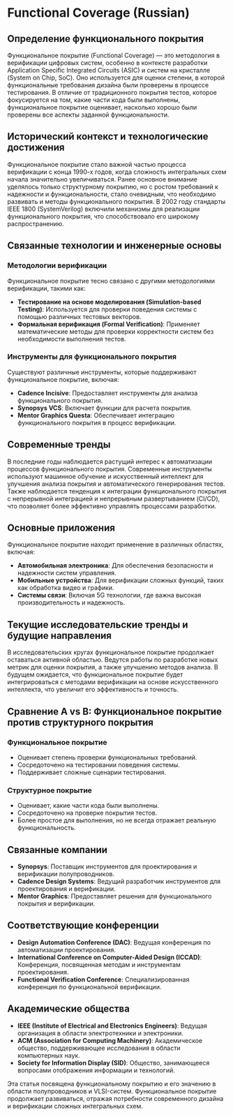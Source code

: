 # Functional Coverage (Russian)

## Определение функционального покрытия

Функциональное покрытие (Functional Coverage) — это методология в верификации цифровых систем, особенно в контексте разработки Application Specific Integrated Circuits (ASIC) и систем на кристалле (System on Chip, SoC). Оно используется для оценки степени, в которой функциональные требования дизайна были проверены в процессе тестирования. В отличие от традиционного покрытия тестов, которое фокусируется на том, какие части кода были выполнены, функциональное покрытие оценивает, насколько хорошо были проверены все аспекты заданной функциональности.

## Исторический контекст и технологические достижения

Функциональное покрытие стало важной частью процесса верификации с конца 1990-х годов, когда сложность интегральных схем начала значительно увеличиваться. Ранее основное внимание уделялось только структурному покрытию, но с ростом требований к надежности и функциональности, стало очевидным, что необходимо развивать и методы функционального покрытия. В 2002 году стандарты IEEE 1800 (SystemVerilog) включили механизмы для реализации функционального покрытия, что способствовало его широкому распространению.

## Связанные технологии и инженерные основы

### Методологии верификации

Функциональное покрытие тесно связано с другими методологиями верификации, такими как:

- **Тестирование на основе моделирования (Simulation-based Testing)**: Используется для проверки поведения системы с помощью различных тестовых векторов.
- **Формальная верификация (Formal Verification)**: Применяет математические методы для проверки корректности систем без необходимости выполнения тестов.

### Инструменты для функционального покрытия

Существуют различные инструменты, которые поддерживают функциональное покрытие, включая:

- **Cadence Incisive**: Предоставляет инструменты для анализа функционального покрытия.
- **Synopsys VCS**: Включает функции для расчета покрытия.
- **Mentor Graphics Questa**: Обеспечивает интеграцию функционального покрытия в процесс верификации.

## Современные тренды

В последние годы наблюдается растущий интерес к автоматизации процессов функционального покрытия. Современные инструменты используют машинное обучение и искусственный интеллект для улучшения анализа покрытия и автоматического генерирования тестов. Также наблюдается тенденция к интеграции функционального покрытия с непрерывной интеграцией и непрерывным развертыванием (CI/CD), что позволяет более эффективно управлять процессами разработки.

## Основные приложения

Функциональное покрытие находит применение в различных областях, включая:

- **Автомобильная электроника**: Для обеспечения безопасности и надежности систем управления.
- **Мобильные устройства**: Для верификации сложных функций, таких как обработка видео и графики.
- **Системы связи**: Включая 5G технологии, где важна высокая производительность и надежность.

## Текущие исследовательские тренды и будущие направления

В исследовательских кругах функциональное покрытие продолжает оставаться активной областью. Ведутся работы по разработке новых метрик для оценки покрытия, а также улучшению методов анализа. В будущем ожидается, что функциональное покрытие будет интегрироваться с методами верификации на основе искусственного интеллекта, что увеличит его эффективность и точность.

## Сравнение A vs B: Функциональное покрытие против структурного покрытия

### Функциональное покрытие

- Оценивает степень проверки функциональных требований.
- Сосредоточено на тестировании поведения системы.
- Поддерживает сложные сценарии тестирования.

### Структурное покрытие

- Оценивает, какие части кода были выполнены.
- Сосредоточено на проверке покрытия тестов.
- Более простое для выполнения, но не всегда отражает реальную функциональность.

## Связанные компании

- **Synopsys**: Поставщик инструментов для проектирования и верификации полупроводников.
- **Cadence Design Systems**: Ведущий разработчик инструментов для проектирования и верификации.
- **Mentor Graphics**: Предоставляет решения для функционального покрытия и верификации.

## Соответствующие конференции

- **Design Automation Conference (DAC)**: Ведущая конференция по автоматизации проектирования.
- **International Conference on Computer-Aided Design (ICCAD)**: Конференция, посвященная методам и инструментам проектирования.
- **Functional Verification Conference**: Специализированная конференция по функциональной верификации.

## Академические общества

- **IEEE (Institute of Electrical and Electronics Engineers)**: Ведущая организация в области электротехники и электроники.
- **ACM (Association for Computing Machinery)**: Академическое общество, поддерживающее исследования в области компьютерных наук.
- **Society for Information Display (SID)**: Общество, занимающееся вопросами отображения информации и технологий.

Эта статья посвящена функциональному покрытию и его значению в области полупроводников и VLSI-систем. Функциональное покрытие продолжает развиваться, отражая потребности современного дизайна и верификации сложных интегральных схем.